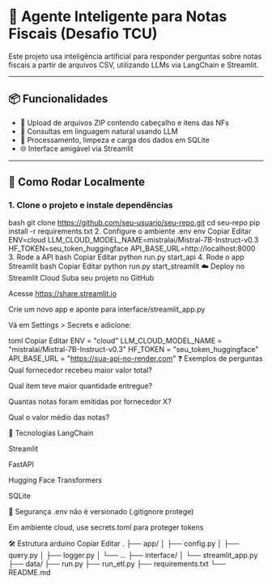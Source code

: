 # 🤖 Agente Inteligente para Notas Fiscais (Desafio TCU)

Este projeto usa inteligência artificial para responder perguntas sobre notas fiscais a partir de arquivos CSV, utilizando LLMs via LangChain e Streamlit.

---

## 📦 Funcionalidades

- 📁 Upload de arquivos ZIP contendo cabeçalho e itens das NFs
- 🧠 Consultas em linguagem natural usando LLM
- 🧮 Processamento, limpeza e carga dos dados em SQLite
- 🌐 Interface amigável via Streamlit

---

## 🚀 Como Rodar Localmente

### 1. Clone o projeto e instale dependências
bash
git clone https://github.com/seu-usuario/seu-repo.git
cd seu-repo
pip install -r requirements.txt
2. Configure o ambiente .env
env
Copiar
Editar
ENV=cloud
LLM_CLOUD_MODEL_NAME=mistralai/Mistral-7B-Instruct-v0.3
HF_TOKEN=seu_token_huggingface
API_BASE_URL=http://localhost:8000
3. Rode a API
bash
Copiar
Editar
python run.py start_api
4. Rode o app Streamlit
bash
Copiar
Editar
python run.py start_streamlit
☁️ Deploy no Streamlit Cloud
Suba seu projeto no GitHub

Acesse https://share.streamlit.io

Crie um novo app e aponte para interface/streamlit_app.py

Vá em Settings > Secrets e adicione:

toml
Copiar
Editar
ENV = "cloud"
LLM_CLOUD_MODEL_NAME = "mistralai/Mistral-7B-Instruct-v0.3"
HF_TOKEN = "seu_token_huggingface"
API_BASE_URL = "https://sua-api-no-render.com"
❓ Exemplos de perguntas
Qual fornecedor recebeu maior valor total?

Qual item teve maior quantidade entregue?

Quantas notas foram emitidas por fornecedor X?

Qual o valor médio das notas?

🧰 Tecnologias
LangChain

Streamlit

FastAPI

Hugging Face Transformers

SQLite

🔐 Segurança
.env não é versionado (.gitignore protege)

Em ambiente cloud, use secrets.toml para proteger tokens

🛠️ Estrutura
arduino
Copiar
Editar
.
├── app/
│   ├── config.py
│   ├── query.py
│   ├── logger.py
│   └── ...
├── interface/
│   └── streamlit_app.py
├── data/
├── run.py
├── run_etl.py
├── requirements.txt
└── README.md
